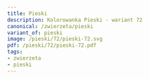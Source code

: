 ```yaml
---
title: Pieski
description: Kolorowanka Pieski - wariant 72
canonical: /zwierzeta/pieski
variant_of: pieski
image: /pieski/72/pieski-72.svg
pdf: /pieski/72/pieski-72.pdf
tags:
- zwierzeta
- pieski
---
```

